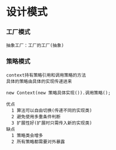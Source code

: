 # 设计模式
### 工厂模式
```
抽象工厂：工厂的工厂(抽象)

```
### 策略模式
```
context持有策略引用和调用策略的方法
具体的策略由具体的实现传递进来

new Context(new 策略具体实现()).调用策略();

优点
  1 算法可以自由切换(传递不同的实现类)
  2 避免使用多重条件判断
  3 扩展性好(扩展时只需传入新的实现类)
缺点
  1 策略类会增多
  2 所有策略都需要对外暴露

```
